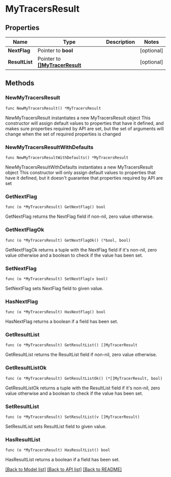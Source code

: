 # MyTracersResult

## Properties

Name | Type | Description | Notes
------------ | ------------- | ------------- | -------------
**NextFlag** | Pointer to **bool** |  | [optional] 
**ResultList** | Pointer to [**[]MyTracerResult**](MyTracerResult.md) |  | [optional] 

## Methods

### NewMyTracersResult

`func NewMyTracersResult() *MyTracersResult`

NewMyTracersResult instantiates a new MyTracersResult object
This constructor will assign default values to properties that have it defined,
and makes sure properties required by API are set, but the set of arguments
will change when the set of required properties is changed

### NewMyTracersResultWithDefaults

`func NewMyTracersResultWithDefaults() *MyTracersResult`

NewMyTracersResultWithDefaults instantiates a new MyTracersResult object
This constructor will only assign default values to properties that have it defined,
but it doesn't guarantee that properties required by API are set

### GetNextFlag

`func (o *MyTracersResult) GetNextFlag() bool`

GetNextFlag returns the NextFlag field if non-nil, zero value otherwise.

### GetNextFlagOk

`func (o *MyTracersResult) GetNextFlagOk() (*bool, bool)`

GetNextFlagOk returns a tuple with the NextFlag field if it's non-nil, zero value otherwise
and a boolean to check if the value has been set.

### SetNextFlag

`func (o *MyTracersResult) SetNextFlag(v bool)`

SetNextFlag sets NextFlag field to given value.

### HasNextFlag

`func (o *MyTracersResult) HasNextFlag() bool`

HasNextFlag returns a boolean if a field has been set.

### GetResultList

`func (o *MyTracersResult) GetResultList() []MyTracerResult`

GetResultList returns the ResultList field if non-nil, zero value otherwise.

### GetResultListOk

`func (o *MyTracersResult) GetResultListOk() (*[]MyTracerResult, bool)`

GetResultListOk returns a tuple with the ResultList field if it's non-nil, zero value otherwise
and a boolean to check if the value has been set.

### SetResultList

`func (o *MyTracersResult) SetResultList(v []MyTracerResult)`

SetResultList sets ResultList field to given value.

### HasResultList

`func (o *MyTracersResult) HasResultList() bool`

HasResultList returns a boolean if a field has been set.


[[Back to Model list]](../README.md#documentation-for-models) [[Back to API list]](../README.md#documentation-for-api-endpoints) [[Back to README]](../README.md)


